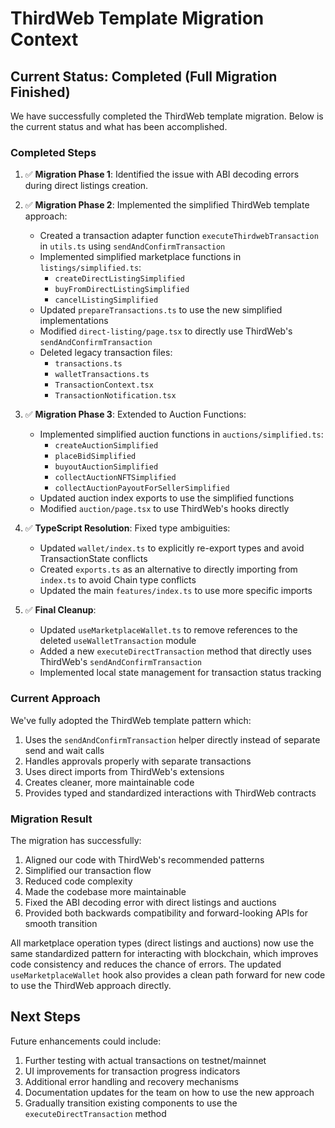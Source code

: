 # ThirdWeb Template Migration Context

## Current Status: Completed (Full Migration Finished)

We have successfully completed the ThirdWeb template migration. Below is the current status and what has been accomplished.

### Completed Steps

1. ✅ **Migration Phase 1**: Identified the issue with ABI decoding errors during direct listings creation.

2. ✅ **Migration Phase 2**: Implemented the simplified ThirdWeb template approach:
   - Created a transaction adapter function `executeThirdwebTransaction` in `utils.ts` using `sendAndConfirmTransaction`
   - Implemented simplified marketplace functions in `listings/simplified.ts`:
     - `createDirectListingSimplified`
     - `buyFromDirectListingSimplified`
     - `cancelListingSimplified`
   - Updated `prepareTransactions.ts` to use the new simplified implementations
   - Modified `direct-listing/page.tsx` to directly use ThirdWeb's `sendAndConfirmTransaction`
   - Deleted legacy transaction files:
     - `transactions.ts`
     - `walletTransactions.ts`
     - `TransactionContext.tsx` 
     - `TransactionNotification.tsx`

3. ✅ **Migration Phase 3**: Extended to Auction Functions:
   - Implemented simplified auction functions in `auctions/simplified.ts`:
     - `createAuctionSimplified`
     - `placeBidSimplified`
     - `buyoutAuctionSimplified`
     - `collectAuctionNFTSimplified`
     - `collectAuctionPayoutForSellerSimplified`
   - Updated auction index exports to use the simplified functions
   - Modified `auction/page.tsx` to use ThirdWeb's hooks directly

4. ✅ **TypeScript Resolution**: Fixed type ambiguities:
   - Updated `wallet/index.ts` to explicitly re-export types and avoid TransactionState conflicts
   - Created `exports.ts` as an alternative to directly importing from `index.ts` to avoid Chain type conflicts
   - Updated the main `features/index.ts` to use more specific imports

5. ✅ **Final Cleanup**:
   - Updated `useMarketplaceWallet.ts` to remove references to the deleted `useWalletTransaction` module
   - Added a new `executeDirectTransaction` method that directly uses ThirdWeb's `sendAndConfirmTransaction` 
   - Implemented local state management for transaction status tracking

### Current Approach

We've fully adopted the ThirdWeb template pattern which:
1. Uses the `sendAndConfirmTransaction` helper directly instead of separate send and wait calls
2. Handles approvals properly with separate transactions
3. Uses direct imports from ThirdWeb's extensions
4. Creates cleaner, more maintainable code
5. Provides typed and standardized interactions with ThirdWeb contracts

### Migration Result

The migration has successfully:
1. Aligned our code with ThirdWeb's recommended patterns
2. Simplified our transaction flow
3. Reduced code complexity
4. Made the codebase more maintainable
5. Fixed the ABI decoding error with direct listings and auctions
6. Provided both backwards compatibility and forward-looking APIs for smooth transition

All marketplace operation types (direct listings and auctions) now use the same standardized pattern for interacting with blockchain, which improves code consistency and reduces the chance of errors. The updated `useMarketplaceWallet` hook also provides a clean path forward for new code to use the ThirdWeb approach directly.

## Next Steps

Future enhancements could include:
1. Further testing with actual transactions on testnet/mainnet
2. UI improvements for transaction progress indicators
3. Additional error handling and recovery mechanisms
4. Documentation updates for the team on how to use the new approach
5. Gradually transition existing components to use the `executeDirectTransaction` method 